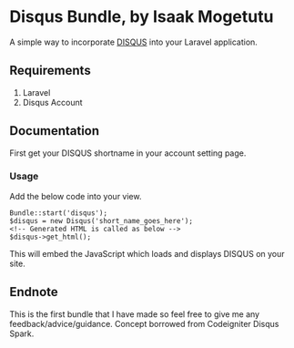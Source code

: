# Disqus Bundle, by Isaak Mogetutu

A simple way to incorporate [DISQUS][1] into your Laravel application.

## Requirements

1. Laravel
2. Disqus Account

## Documentation

First get your DISQUS shortname in your account setting page.


### Usage

Add the below code into your view.

    Bundle::start('disqus');
    $disqus = new Disqus('short_name_goes_here');
    <!-- Generated HTML is called as below -->
    $disqus->get_html();

This will embed the JavaScript which loads and displays DISQUS on your site.

## Endnote

This is the first bundle that I have made so feel free to give me any feedback/advice/guidance. Concept borrowed from
Codeigniter Disqus Spark.

[1]: http://disqus.com/
